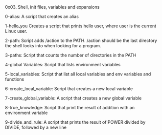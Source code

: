 0x03. Shell, init files, variables and expansions

0-alias: A script that creates an alias

1-hello_you Creates a script that prints hello user, where user is the current Linux user.

2-path: Script adds /action to the PATH. /action should be the last directory the shell looks into when looking for a program.

3-paths: Script that counts the number of directories in the PATH

4-global Variables: Script that lists environment variables

5-local_variables: Script that list all local variables and env variables and functions

6-create_local_variable: Script that creates a new local variable

7-create_global_variable: A script that creates a new global variable

8-true_knowledge: Script that print the result of addition with an environment variable

9-divide_and_rule: A script that prints the result of POWER divided by DIVIDE, followed by a new line
